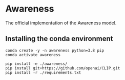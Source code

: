 # Awareness

The official implementation of the Awareness model.

## Installing the conda environment

```
conda create -y -n awareness python=3.8 pip
conda activate awareness

pip install -e ./awareness/
pip install git+https://github.com/openai/CLIP.git
pip install -r ./requirements.txt
```
